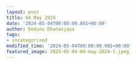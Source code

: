 ```yaml
---
layout: post
title: 04 May 2024
date: '2024-05-04T00:00:00.001+00:00'
author: Dedunu Dhananjaya
tags:
- uncategorised
modified_time: '2024-05-04T00:00:00.001+00:00'
featured_image: 2024-05-04-04-may-2024-1.jpeg
---
```

